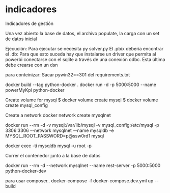 # indicadores
Indicadores de gestión

Una vez abierto la base de datos, el archivo populate, la carga
con un set de datos inicial

Ejecución:
Para ejecutar se necesita py solver.py
El .pbix debería encontrar el .db: Para que esto suceda hay que instalarse un driver que permita al powerbi conectarse con el sqlite a través de una conexión odbc.  Esta última debe crearse con un dsn

para conteinizar:
Sacar pywin32==301 del requirements.txt

docker build --tag python-docker .
docker run -d -p 5000:5000 --name powerMyKpi python-docker


Create volume for mysql
$ docker volume create mysql
$ docker volume create mysql_config

Create a network
docker network create mysqlnet

docker run --rm -d -v mysql:/var/lib/mysql -v mysql_config:/etc/mysql -p 3306:3306 --network mysqlnet --name mysqldb -e MYSQL_ROOT_PASSWORD=p@ssw0rd1 mysql

docker exec -ti mysqldb mysql -u root -p

Correr el contenedor junto a la base de datos

docker run --rm -d --network mysqlnet --name rest-server -p 5000:5000  python-docker-dev


para usar composer.. 
docker-compose -f docker-compose.dev.yml up --build
